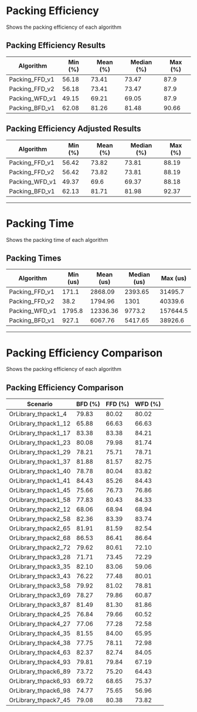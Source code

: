﻿# Packing Efficiency

Shows the packing efficiency of each algorithm


## Packing Efficiency Results

| Algorithm      | Min (%) | Mean (%) | Median (%) | Max (%) |
|----------------|---------|----------|------------|---------|
| Packing_FFD_v1 | 56.18   | 73.41    | 73.47      | 87.9    |
| Packing_FFD_v2 | 56.18   | 73.41    | 73.47      | 87.9    |
| Packing_WFD_v1 | 49.15   | 69.21    | 69.05      | 87.9    |
| Packing_BFD_v1 | 62.08   | 81.26    | 81.48      | 90.66   |



## Packing Efficiency Adjusted Results

| Algorithm      | Min (%) | Mean (%) | Median (%) | Max (%) |
|----------------|---------|----------|------------|---------|
| Packing_FFD_v1 | 56.42   | 73.82    | 73.81      | 88.19   |
| Packing_FFD_v2 | 56.42   | 73.82    | 73.81      | 88.19   |
| Packing_WFD_v1 | 49.37   | 69.6     | 69.37      | 88.18   |
| Packing_BFD_v1 | 62.13   | 81.71    | 81.98      | 92.37   |


---

# Packing Time

Shows the packing time of each algorithm


## Packing Times

| Algorithm      | Min (us) | Mean (us) | Median (us) | Max (us) |
|----------------|----------|-----------|-------------|----------|
| Packing_FFD_v1 | 171.1    | 2868.09   | 2393.65     | 31495.7  |
| Packing_FFD_v2 | 38.2     | 1794.96   | 1301        | 40339.6  |
| Packing_WFD_v1 | 1795.8   | 12336.36  | 9773.2      | 157644.5 |
| Packing_BFD_v1 | 927.1    | 6067.76   | 5417.65     | 38926.6  |

---

# Packing Efficiency Comparison

Shows the packing efficiency of each algorithm


## Packing Efficiency Comparison

| Scenario             | BFD (%) | FFD (%) | WFD (%) |
|----------------------|---------|---------|---------|
| OrLibrary_thpack1_4  | 79.83   | 80.02   | 80.02   |
| OrLibrary_thpack1_12 | 65.88   | 66.63   | 66.63   |
| OrLibrary_thpack1_17 | 83.38   | 83.38   | 84.21   |
| OrLibrary_thpack1_23 | 80.08   | 79.98   | 81.74   |
| OrLibrary_thpack1_29 | 78.21   | 75.71   | 78.71   |
| OrLibrary_thpack1_37 | 81.88   | 81.57   | 82.75   |
| OrLibrary_thpack1_40 | 78.78   | 80.04   | 83.82   |
| OrLibrary_thpack1_41 | 84.43   | 85.26   | 84.43   |
| OrLibrary_thpack1_45 | 75.66   | 76.73   | 76.86   |
| OrLibrary_thpack1_58 | 77.83   | 80.43   | 84.33   |
| OrLibrary_thpack2_12 | 68.06   | 68.94   | 68.94   |
| OrLibrary_thpack2_58 | 82.36   | 83.39   | 83.74   |
| OrLibrary_thpack2_65 | 81.91   | 81.59   | 82.54   |
| OrLibrary_thpack2_68 | 86.53   | 86.41   | 86.64   |
| OrLibrary_thpack2_72 | 79.62   | 80.61   | 72.10   |
| OrLibrary_thpack3_28 | 71.71   | 73.45   | 72.29   |
| OrLibrary_thpack3_35 | 82.10   | 83.06   | 59.06   |
| OrLibrary_thpack3_43 | 76.22   | 77.48   | 80.01   |
| OrLibrary_thpack3_58 | 79.92   | 81.02   | 78.81   |
| OrLibrary_thpack3_69 | 78.27   | 79.86   | 60.87   |
| OrLibrary_thpack3_87 | 81.49   | 81.30   | 81.86   |
| OrLibrary_thpack4_25 | 76.84   | 79.66   | 60.52   |
| OrLibrary_thpack4_27 | 77.06   | 77.28   | 72.58   |
| OrLibrary_thpack4_35 | 81.55   | 84.00   | 65.95   |
| OrLibrary_thpack4_38 | 77.75   | 78.11   | 72.98   |
| OrLibrary_thpack4_63 | 82.37   | 82.74   | 84.05   |
| OrLibrary_thpack4_93 | 79.81   | 79.84   | 67.19   |
| OrLibrary_thpack6_89 | 73.72   | 75.20   | 64.43   |
| OrLibrary_thpack6_93 | 69.72   | 68.65   | 75.37   |
| OrLibrary_thpack6_98 | 74.77   | 75.65   | 56.96   |
| OrLibrary_thpack7_45 | 79.08   | 80.38   | 73.82   |

